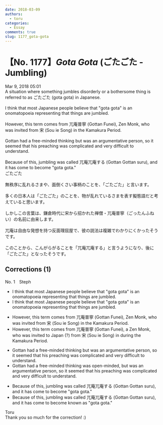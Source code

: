 ```yaml
---
date: 2018-03-09
authors:
  - toru
categories:
  - Essay
comments: true
slug: 1177_gota-gota
---
```


# 【No. 1177】<strong><em>Gota Gota</strong></em> (ごたごた - Jumbling)
<div class="date">Mar 9, 2018 05:01</div>
<div id="post"><div id="body_show_ori">
A situation where something jumbles disorderly or a bothersome thing is referred to as ごたごた (gota gota) in Japanese.<br/><br/>I think that most Japanese people believe that "gota gota" is an onomatopoeia representing that things are jumbled.<br/><br/>However, this term comes from 兀庵普寧 (Gottan Funei), Zen Monk,  who was invited from 宋 (Sou ie Song) in the Kamakura Period.<br/><br/>Gottan had a free-minded thinking but was an argumentative person, so it seemed that his preaching was complicated and very difficult to understand.<br/><br/>Because of this, jumbling was called 兀庵兀庵する (Gottan Gottan suru), and it has come to become "gota gota."
</div></div>

<!-- more -->

<div id="post_ja"><div id="body_show_mo">
ごたごた<br/><br/>無秩序に乱れるさまや、面倒くさい事柄のことを、「ごたごた」と言います。<br/><br/>多くの日本人は「ごたごた」のことを、物が乱れているさまを表す擬態語だと考えていると思います。<br/><br/>しかしこの言葉は、鎌倉時代に宋から招かれた禅僧・兀庵普寧（ごったんふねい）の名前に由来します。<br/><br/>兀庵は自由な発想を持つ反面理屈屋で、彼の説法は複雑でわかりにくかったそうです。<br/><br/>このことから、こんがらがることを「兀庵兀庵する」と言うようになり、後に「ごたごた」となったそうです。
</div></div>

## Corrections (1)
<div id="block"><div class="first_name"> No. 1　<span class="just_name">Steph</span></div><div id="block2">
<ul class="correction_field">
<li class="incorrect">I think that most Japanese people believe that "gota gota" is an onomatopoeia representing that things are jumbled.</li>
<li class="corrected correct">
I think <span class="sline">that</span> most Japanese people believe <span class="sline">that</span> "gota gota" is an onomatopoeia representing that things are jumbled.
</li>
</ul>
<ul class="correction_field">
<li class="incorrect">However, this term comes from 兀庵普寧 (Gottan Funei), Zen Monk,  who was invited from 宋 (Sou ie Song) in the Kamakura Period.</li>
<li class="corrected correct">
However, this term comes from 兀庵普寧 (Gottan Funei), <span class="f_red">a</span> Zen Monk, who was invited <span class="f_blue">to Japan (?) </span>from 宋 (Sou ie Song) <span class="sline">in</span> <span class="f_red">during</span> the Kamakura Period.
</li>
</ul>
<ul class="correction_field">
<li class="incorrect">Gottan had a free-minded thinking but was an argumentative person, so it seemed that his preaching was complicated and very difficult to understand.</li>
<li class="corrected correct">
Gottan <span class="sline">had a free-minded thinking</span> <span class="f_red">was open-minded,</span> but was an argumentative person, so it seemed that his preaching was complicated and very difficult to understand.
</li>
</ul>
<ul class="correction_field">
<li class="incorrect">Because of this, jumbling was called 兀庵兀庵する (Gottan Gottan suru), and it has come to become "gota gota."</li>
<li class="corrected correct">
Because of this, jumbling was called 兀庵兀庵する (Gottan Gottan suru), and it has <span class="sline">come to</span> become <span class="f_red">known as</span> "gota gota."
</li>
</ul>
</div><div class="name"><span class="just_name">Toru</span><br>
Thank you so much for the correction! :)
</div>
</div>
